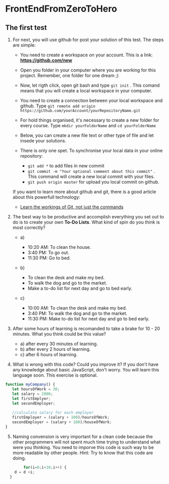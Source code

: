 # FrontEndFromZeroToHero

## The first test

1. For next, you will use github for post your solution of this test. The steps are simple:

    * You need to create a workspace on your account. This is a link: **https://github.com/new**
    
    * Open you folder in your computer where you are working for this project. Remember, one folder for one dream ;)
    
    * Now, let rigth click, open git bash and type `` git init `` . This comand means that you will create a local workspace in your computer. 
    
    * You need to create a connection between your local workspace and github. Type `` git remote add origin https://github.com/yourAccount/yourRepositoryName.git ``
    
    * For hold things organised, it's necessary to create a new folder for every course. Type ``mkdir yourFolderName`` and ``cd yourFolderName``
    
    * Below, you can create a new file text or other type of file and let insede your solutions. 
    
    * There is only one spet. To synchronise your local data in your online repository: 
        * ``git add *`` to add files in new commit
        * ``git commit -m "Your optional comment about this commit"`` . This command will create a new local commit with your files.
        * ``git push origin master`` for upload you local commit on github.
       
    If you want to learn more about github and git, there is a good article about this powerfull technology: 
    * [Learn the workings of Git, not just the commands](https://www.ibm.com/developerworks/library/d-learn-workings-git)

2. The best way to be productive and accomplish everything you set out to do is to create your own **To-Do Lists**. What kind of spin do you think is most correctly?  
    
    * a)
        * 10:20 AM:  To clean the house.
        * 3:40 PM:   To go out.
        * 11:30 PM:  Go to bed.
        
    * b) 
        * To clean the desk and make my bed.
        * To walk the dog and go to the market.
        * Make a to-do list for next day and go to bed early.
        
    * c)
        * 10:00 AM:  To clean the desk and make my bed.
        * 3:40 PM:   To walk the dog and go to the market.
        * 11:30 PM:  Make to-do list for next day and go to bed early.
   
3. After some hours of learning is recomanded to take a brake for 10 - 20 minutes. What you think could be this value?
    * a) after every 30 minutes of learning.
    * b) after every 2 hours of learning.
    * c) after 6 hours of learning.
    
4. What is wrong with this code? Could you improve it? If you don't have any knowledge about basic JavaScript, don't worry. You will learn this language soon. This exercise is optional. 
 
 ```javascript
 function myCompany() {
    let hoursOfWork = 30;
    let salary = 2000;
    let firstEmplyer;
    let secondEmployer;
    
    //calculate salary for each employer
    firstEmployer = (salary + 100)/hoursOfWork;
    secondEmployer = (salary + 100)/houseOfWork;
}
```
5. Naming convension is very important for a clean code because the other programmers will not spent much time trying to understand what were you thinking. You need to imporve this code is such way to be more readable by other people. Hint: Try to know that this code are doing.

```javascript
        for(i=0;i<10;i++) {
    d = d +i;
  }
```    
